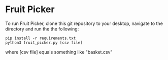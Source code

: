 # Fruit Picker

To run Fruit Picker, clone this git repository to your desktop, navigate to the directory and run the the following:
```
pip install -r requirements.txt
python3 fruit_picker.py [csv file]
```
where [csv file] equals something like "basket.csv"

